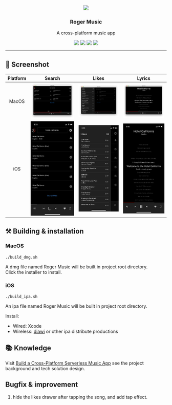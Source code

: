 <p align="center">
  <image src="doc/resource/logo.png" with="128" height="128"></p>
<h3 align="center">Roger Music</h3>
<p align="center">A cross-platform music app</p>
<p align="center">
  <image src="https://img.shields.io/badge/dynamic/yaml?label=Version&query=version&url=https%3A%2F%2Fraw.githubusercontent.com%2FRoger-twan%2Fmusic%2Fmain%2Fpubspec.yaml&color=green">
  <image src="https://img.shields.io/badge/Platform-iOS-blue">
  <image src="https://img.shields.io/badge/Platform-MacOS-blue">
  <image src="https://img.shields.io/badge/flutter-3.7.7-orange">
</p>
<hr>

## 📸 Screenshot
Platform|Search|Likes|Lyrics
|:-:|:-:|:-:|:-:|
MacOS|![mac search](/doc/resource/mac-search.png)|![mac likes](/doc/resource/mac-likes.png)|![mac lyric](/doc/resource/mac-lyric.png)
iOS|![ios search](/doc/resource/ios-search.PNG)|![ios likes](/doc/resource/ios-likes.PNG)|![ios lyric](/doc/resource/ios-lyric.PNG)

## ⚒️ Building & installation
### MacOS
```
./build_dmg.sh
```
A dmg file named Roger Music will be built in project root directory.  
Click the installer to install.
### iOS
```
./build_ipa.sh
```
An ipa file named Roger Music will be built in project root directory.  

Install:
- Wired: Xcode
- Wireless: [diawi](https://www.diawi.com/) or other ipa distribute productions

## 📚 Knowledge
Visit [Build a Cross-Platform Serverless Music App](https://roger.twan.life/Build-a-Cross-Platform-Serverless-Music-App-cf8bc898fce54122b9f936e8c4c10e07) see the project background and tech solution design.
    
## Bugfix & improvement
1. hide the likes drawer after tapping the song, and add tap effect.
    
